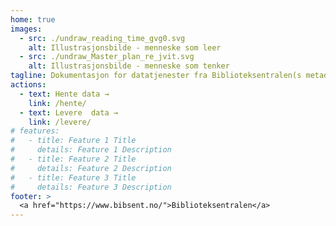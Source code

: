 ```yaml
---
home: true
images:
  - src: ./undraw_reading_time_gvg0.svg
    alt: Illustrasjonsbilde - menneske som leer
  - src: ./undraw_Master_plan_re_jvit.svg
    alt: Illustrasjonsbilde - menneske som tenker
tagline: Dokumentasjon for datatjenester fra Biblioteksentralen(s metadatabrønn)
actions:
  - text: Hente data →
    link: /hente/
  - text: Levere  data →
    link: /levere/
# features:
#   - title: Feature 1 Title
#     details: Feature 1 Description
#   - title: Feature 2 Title
#     details: Feature 2 Description
#   - title: Feature 3 Title
#     details: Feature 3 Description
footer: >
  <a href="https://www.bibsent.no/">Biblioteksentralen</a>
---
```

